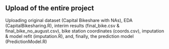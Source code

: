 Upload of the entire project
------------------------
Uploading original dataset (Capital Bikeshare with NAs),
EDA (CapitalBikesharing.R),
interim results (final_bike.csv & final_bike_no_august.csv),
bike station coordinates (coords.csv),
imputation & model refit (imputation.R),
and, finally, the prediction model (PredictionModel.R)
